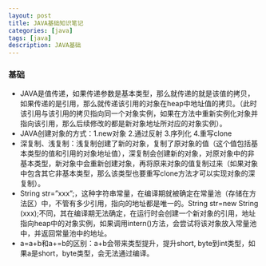 ```yaml
---
layout: post
title: JAVA基础知识笔记
categories: [java]
tags: [java]
description: JAVA基础
---
```


### 基础

- JAVA是值传递，如果传递参数是基本类型，那么就传递的就是该值的拷贝，如果传递的是引用，那么就传递该引用的对象在heap中地址值的拷贝。（此时该引用与该引用的拷贝指向同一个对象实例，如果在方法中重新实例化对象并指向该引用，那么后续修改的都是新对象地址所对应的对象实例）。
- JAVA创建对象的方式：1.new对象 2.通过反射 3.序列化 4.重写clone
- 深复制、浅复制：浅复制创建了新的对象，复制了原对象的值（这个值包括基本类型的值和引用的对象地址值），深复制会创建新的对象，对原对象中的非基本类型，新对象中会重新创建对象，再将原来对象的值复制过来（如果对象中包含其它非基本类型，那么该类型也要重写clone方法才可以实现对象的深复制）。
- String str=”xxx”;，这种字符串常量，在编译期就被确定在常量池（存储在方法区）中，不管有多少引用，指向的地址都是唯一的。String str=new String (xxx);不同，其在编译期无法确定，在运行时会创建一个新对象的引用，地址指向heap中的对象实例，如果调用intern()方法，会尝试将该对象放入常量池中，并返回常量池中的地址。
- a=a+b和a+=b的区别：a+b会带来类型提升，提升short, byte到int类型，如果a是short，byte类型，会无法通过编译。